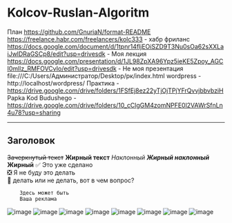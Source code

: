 # Kolcov-Ruslan-Algoritm
План https://github.com/GnuriaN/format-README
https://freelance.habr.com/freelancers/kolc333 - хабр фриланс 
https://docs.google.com/document/d/1tpnr14fljEOiSZD9T3Nu0sOa62sXXLaiJwlDRaGSCp8/edit?usp=drivesdk - Моя лекция 
https://docs.google.com/presentation/d/1JL98ZpXA96Ypz5ieKE5Zpoy_AGCI0mllz_RMFOVCvIo/edit?usp=drivesdk - Не моя презентация 
file:///C:/Users/Администратор/Desktop/рк/index.html
wordpress - http://localhost/wordpress/
Практика - https://drive.google.com/drive/folders/1FSfEj8ez22yTjOjTPjYFrQvvjbbvbziH
Papka Kod Budushego - https://drive.google.com/drive/folders/10_cClgGM4zomNPFE0l2VAWrSfnLn4u78?usp=sharing
____
## Заголовок 
~~Зачеркнутый текст~~
**Жирный текст**
*Наклонный*
***Жирный наклонный***
__Жирный__
:white_check_mark: Это уже сделано    
:negative_squared_cross_mark: Я не буду это делать    
:black_square_button: делать или не делать, вот в чем вопрос?    
```
    Здесь может быть
    Ваша реклама
```
![image](https://github.com/ruslanproooo/Kolcov-Ruslan-Algoritm/assets/144116019/aef000c2-7ce1-4570-8a25-c9956ab127de)
![image](https://github.com/ruslanproooo/Kolcov-Ruslan-Algoritm/assets/144116019/61f15601-8867-447d-b321-7c1c1bbfe77d)
![image](https://github.com/ruslanproooo/Kolcov-Ruslan-Algoritm/assets/144116019/114c2fa1-f6b8-4031-9b56-8794f01405f4)
![image](https://github.com/ruslanproooo/Kolcov-Ruslan-Algoritm/assets/144116019/878c274f-ece4-47ec-b2b2-824637e8aa66)
![image](https://github.com/ruslanproooo/Kolcov-Ruslan-Algoritm/assets/144116019/a2c0d357-893c-486e-ac3d-2b6813d10373)
![image](https://github.com/ruslanproooo/Kolcov-Ruslan-Algoritm/assets/144116019/c73f240f-3c78-4547-9e36-17608d4d3d89)
![image](https://github.com/ruslanproooo/Kolcov-Ruslan-Algoritm/assets/144116019/14e923e6-e9a9-4152-9933-de3ca6b30151)
![image](https://github.com/ruslanproooo/Kolcov-Ruslan-Algoritm/assets/144116019/f8d1b954-ec4f-41d9-89eb-8ad550c56a4a)

